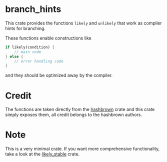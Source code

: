 # branch_hints
This crate provides the functions `likely` and `unlikely` that work as compiler hints for branching.

These functions enable constructions like
```rust
if likely(condition) {
    // main code
} else {
    // error handling code
}
```
and they should be optimized away by the compiler.

# Credit
The functions are taken directly from the [hashbrown](https://crates.io/crates/hashbrown) crate and this crate simply exposes them, all credit belongs to the hashbrown authors.

# Note
This is a very minimal crate. If you want more comprehensive functionality, take a look at the [likely_stable](https://docs.rs/likely_stable/latest/likely_stable/) crate.